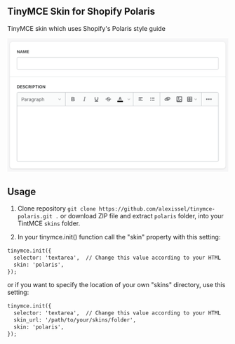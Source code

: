 ## TinyMCE Skin for Shopify Polaris

TinyMCE skin which uses Shopify's Polaris style guide

![TinyMCE Skin for Shopify Polaris](screenshot.png)

## Usage
1. Clone repository `git clone https://github.com/alexissel/tinymce-polaris.git .` or download ZIP file and extract `polaris` folder, into your TintMCE `skins` folder.

2. In your tinymce.init() function call the "skin" property with this setting:

```
tinymce.init({
  selector: 'textarea',  // Change this value according to your HTML
  skin: 'polaris',
});
```

or if you want to specify the location of your own "skins" directory, use this setting:

```
tinymce.init({
  selector: 'textarea',  // Change this value according to your HTML
  skin_url: '/path/to/your/skins/folder',
  skin: 'polaris',
});
```